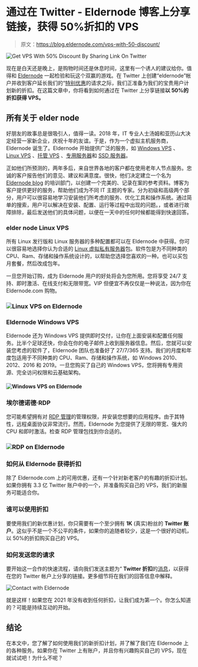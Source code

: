 # 通过在 Twitter - Eldernode 博客上分享链接，获得 50%折扣的 VPS

> 原文：<https://blog.eldernode.com/vps-with-50-discount/>

![Get VPS With 50% Discount By Sharing Link On Twitter](img/8816c2157c6088482d05d7a03e86a7b1.png)

现在是白天还是晚上，是购物时间还是休息时间，这里有一个诱人的建议给你。值得和 [Eldernode](https://eldernode.com/) 一起检验和玩这个双赢的游戏。在 Twitter 上创建“eldernode”帐户并收到客户延长我们的“[特别优惠](https://eldernode.com/coupons/)的请求之际，我们正准备为我们的宝贵用户计划新的折扣。在这篇文章中，你将看到如何通过在 Twitter 上分享链接**以 50%的折扣获得 VPS。**

## **所有关于 elder node**

好朋友的故事总是很吸引人，值得一读。2018 年，IT 专业人士汤姆和亚历山大决定经营一家新企业，庆祝十年的友谊。于是，作为一个虚拟主机服务商，Eldernode 诞生了。Eldernode 开始提供广泛的服务，如 [Windows VPS](https://eldernode.com/windows-vps/) 、 [Linux VPS](https://eldernode.com/linux-vps/) 、[托管 VPS](https://eldernode.com/vps/) 、[专用服务器](https://eldernode.com/dedicated-server/)和 [SSD 服务器](https://eldernode.com/ssd-vps/)。

正如他们所预测的，两年多后，来自世界各地的客户都在使用老年人节点服务。忠诚的客户报告他们的意见、建议和满意度。很快，他们决定建立一个名为 [Eldernode blog](https://blog.eldernode.com/) 的培训部门，以创建一个完美的、记录在案的参考资料。博客为客户提供更好的服务，帮助他们成为不同 IT 主题的专家。分为初级和高级两个部分，用户可以很容易地学习安装他们所考虑的服务、优化工具和操作系统。通过简单的搜索，用户可以解决在安装、配置、运行等过程中出现的问题。，或者进行故障排除，最后发送他们的具体问题，以便在一天中的任何时候都能得到快速回答。

### **elder node Linux VPS**

所有 Linux 发行版和 Linux 服务器的多种配置都可以在 Eldernode 中获得。你可以很容易地选择你认为合适的 [Linux 虚拟私有服务器](https://eldernode.com/linux-vps/)包。软件包是为不同种类的 CPU、Ram、存储和操作系统设计的，以帮助您选择您喜欢的一种。也可以买包月套餐，然后改成包年。

一旦您开始订购，成为 Eldernode 用户的好处将会为您所用。您将享受 24/7 支持、即时激活、在线支付和无限带宽。VIP 但便宜不再仅仅是一种说法，因为你在 Eldernode.com 购物。

### ![Linux VPS on Eldernode](img/2c4bc226074e0ceb7da1a8d678a03f3a.png)

### Eldernode Windows VPS

Eldernode 还为 Windows VPS 提供即时交付，让你在上面安装和配置任何服务。比半个足球还快，你会在你的电子邮件上收到服务器信息。然后，您就可以安装您考虑的软件了，Eldernode 团队也准备好了 27/7/365 支持。我们的月度和年度包适用于不同种类的 CPU、Ram、存储和操作系统，如 Windows 2010、2012、2016 和 2019。一旦您购买了自己的 Windows VPS，您将拥有专用资源、完全访问权限和云基础架构。

#### ![Windows VPS on Eldernode](img/8abf4ae8dc6cbbce8824d3eae2b6b551.png)

### 埃尔德诺德·RDP

您可能希望拥有对 [RDP 管理](https://eldernode.com/buy-rdp/)的管理权限，并安装您想要的应用程序。由于其特性，远程桌面协议非常流行。然而，Eldernode 为您提供了无限的带宽、强大的 CPU 和即时激活。检查 RDP 管理包找到你合适的。

### ![RDP on Eldernode](img/095c02dc01c5bee5f1830dc53a314d39.png)

### 如何从 Eldernode 获得折扣

除了 Eldernode.com 上的可用优惠，还有一个针对新老客户的有趣的折扣计划。如果你拥有 3.3 亿 Twitter 账户中的一个，并准备购买自己的 VPS，我们的新服务可能适合你。

### 谁可以使用折扣

要使用我们的新优惠计划，你只需要有一个至少拥有 **1K** (真实)粉丝的 **Twitter 账户**。这似乎不是一个不公平的条件，如果你的追随者较少，这是一个很好的动机，以 50%的折扣购买自己的 VPS。

### 如何发送您的请求

要开始这一合作的快速流程，请向我们发送主题为“ **Twitter 折扣**的[消息](https://eldernode.com/contact-us/)，以获得在您的 Twitter 帐户上分享的链接。更多细节将在我们的回答信息中解释。

![Contact with Eldernode](img/2f76cfb5060e6acdebb037a6b00a1d69.png)

就是这样！如果您在 2021 年没有收到任何折扣，让我们成为第一个。你怎么知道的？可能是持续互动的开始。

## 结论

在本文中，您了解了如何使用我们的新折扣计划，并了解了我们在 Eldernode 上的各种服务。如果你在 Twitter 上有账户，并且你有兴趣购买自己的 VPS，现在就试试吧！为什么不呢？